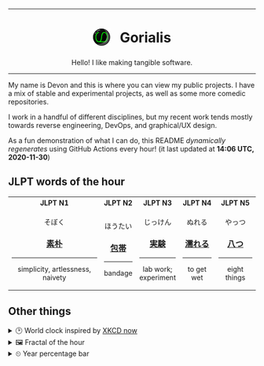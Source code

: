 ***

<h1 align="center">
<sub>
    <img src="readme/resources/avatar.png" height="36">
</sub>
&nbsp;
Gorialis
</h1>
<p align="center">
Hello! I like making tangible software.
</p>

***

My name is Devon and this is where you can view my public projects. I have a mix of stable and experimental projects, as well as some more comedic repositories.

I work in a handful of different disciplines, but my recent work tends mostly towards reverse engineering, DevOps, and graphical/UX design.

As a fun demonstration of what I can do, this README *dynamically regenerates* using GitHub Actions every hour! (it last updated at **14:06 UTC, 2020-11-30**)

<h2>JLPT words of the hour</h2>
<table>
    <tr>
        <th>JLPT N1</th>
        <th>JLPT N2</th>
        <th>JLPT N3</th>
        <th>JLPT N4</th>
        <th>JLPT N5</th>
    </tr>
    <tr>
        <td>
            <p align="center">そぼく</p>
            <h3 align="center"><b><a href="https://jisho.org/search/%E7%B4%A0%E6%9C%B4">素朴</a></b></h3>
            <hr>
            <p align="center">simplicity,<wbr> artlessness,<wbr> naivety</p>
        </td>
        <td>
            <p align="center">ほうたい</p>
            <h3 align="center"><b><a href="https://jisho.org/search/%E5%8C%85%E5%B8%AF">包帯</a></b></h3>
            <hr>
            <p align="center">bandage</p>
        </td>
        <td>
            <p align="center">じっけん</p>
            <h3 align="center"><b><a href="https://jisho.org/search/%E5%AE%9F%E9%A8%93">実験</a></b></h3>
            <hr>
            <p align="center">lab work;<br> experiment</p>
        </td>
        <td>
            <p align="center">ぬれる</p>
            <h3 align="center"><b><a href="https://jisho.org/search/%E6%BF%A1%E3%82%8C%E3%82%8B">濡れる</a></b></h3>
            <hr>
            <p align="center">to get wet</p>
        </td>
        <td>
            <p align="center">やっつ</p>
            <h3 align="center"><b><a href="https://jisho.org/search/%E5%85%AB%E3%81%A4">八つ</a></b></h3>
            <hr>
            <p align="center">eight things</p>
        </td>
    </tr>
</table>

<h2>Other things</h2>
<details>
<summary>🕑  World clock inspired by <a href="https://xkcd.com/now">XKCD now</a></summary>

> <img src="generated/now.png" width="512">

</details>
<details>
<summary>&#x1f5bc; Fractal of the hour</summary>

> <img src="generated/fractal.png" width="512">

</details>
<details>
<summary>&#x23f2; Year percentage bar</summary>
<pre><code>2020 [██████████████████▁▁] 91.42%</code></pre>
</details>
